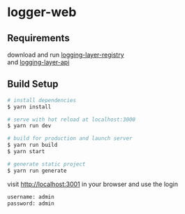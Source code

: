 # logger-web

## Requirements

download and run [logging-layer-registry](https://github.com/SadeghMahmoudpour/logging-layer-registry)  
and [logging-layer-api](https://github.com/SadeghMahmoudpour/logging-layer-api)

## Build Setup

``` bash
# install dependencies
$ yarn install

# serve with hot reload at localhost:3000
$ yarn run dev

# build for production and launch server
$ yarn run build
$ yarn start

# generate static project
$ yarn run generate
```
visit [http://localhost:3001](http://localhost:3001) in your browser
and use the login

``` bash
username: admin
password: admin
```
